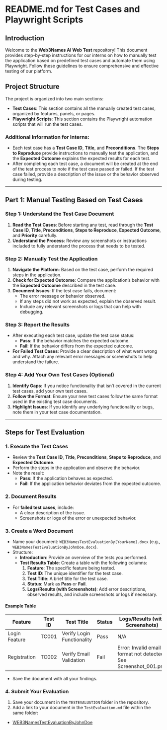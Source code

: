 # README.md for Test Cases and Playwright Scripts

## Introduction

Welcome to the **Web3Names AI Web Test** repository! This document provides step-by-step instructions for our interns on how to manually test the application based on predefined test cases and automate them using Playwright. Follow these guidelines to ensure comprehensive and effective testing of our platform. 

## Project Structure

The project is organized into two main sections:

- **Test Cases**: This section contains all the manually created test cases, organized by features, panels, or pages.
- **Playwright Scripts**: This section contains the Playwright automation scripts that will run the test cases.

### Additional Information for Interns:

- Each test case has a **Test Case ID**, **Title**, and **Preconditions**. The **Steps to Reproduce** provide instructions to manually test the application, and the **Expected Outcome** explains the expected results for each test.
- After completing each test case, a document will be created at the end of the test process to note if the test case passed or failed. If the test case failed, provide a description of the issue or the behavior observed during testing.

---

## Part 1: Manual Testing Based on Test Cases

### Step 1: Understand the Test Case Document

1. **Read the Test Cases**: Before starting any test, read through the **Test Case ID**, **Title**, **Preconditions**, **Steps to Reproduce**, **Expected Outcome**, and **Priority** carefully.
2. **Understand the Process**: Review any screenshots or instructions included to fully understand the process that needs to be tested.

### Step 2: Manually Test the Application

1. **Navigate the Platform**: Based on the test case, perform the required steps in the application.
2. **Check for Expected Outcome**: Compare the application’s behavior with the **Expected Outcome** described in the test case.
3. **Document Issues**: If the test case fails, document:
   - The error message or behavior observed.
   - If any steps did not work as expected, explain the observed result.
   - Include any relevant screenshots or logs that can help with debugging.

### Step 3: Report the Results

- After executing each test case, update the test case status:
  - **Pass**: If the behavior matches the expected outcome.
  - **Fail**: If the behavior differs from the expected outcome.
- **For Failed Test Cases**: Provide a clear description of what went wrong and why. Attach any relevant error messages or screenshots to help understand the failure.

### Step 4: Add Your Own Test Cases (Optional)

1. **Identify Gaps**: If you notice functionality that isn’t covered in the current test cases, add your own test cases.
2. **Follow the Format**: Ensure your new test cases follow the same format used in the existing test case documents.
3. **Highlight Issues**: If you identify any underlying functionality or bugs, note them in your test case documentation.


---

## Steps for Test Evaluation

### 1. Execute the Test Cases
- Review the **Test Case ID**, **Title**, **Preconditions**, **Steps to Reproduce**, and **Expected Outcome**.
- Perform the steps in the application and observe the behavior.
- Note the result:
  - **Pass**: If the application behaves as expected.
  - **Fail**: If the application behavior deviates from the expected outcome.

### 2. Document Results
- For **failed test cases**, include:
  - A clear description of the issue.
  - Screenshots or logs of the error or unexpected behavior.

### 3. Create a Word Document
- Name your document: `WEB3NamesTestEvaluationBy[YourName].docx` (e.g., `WEB3NamesTestEvaluationByJohnDoe.docx`).
- Structure:
  - **Introduction**: Provide an overview of the tests you performed.
  - **Test Results Table**: Create a table with the following columns:
    1. **Feature**: The specific feature being tested.
    2. **Test ID**: The unique identifier for the test case.
    3. **Test Title**: A brief title for the test case.
    4. **Status**: Mark as **Pass** or **Fail**.
    5. **Logs/Results (with Screenshots)**: Add error descriptions, observed results, and include screenshots or logs if necessary.
    
#### Example Table
| Feature        | Test ID       | Test Title                   | Status | Logs/Results (with Screenshots)          |
|----------------|---------------|------------------------------|--------|------------------------------------------|
| Login Feature  | TC001         | Verify Login Functionality   | Pass   | N/A                                      |
| Registration   | TC002         | Verify Email Validation      | Fail   | Error: Invalid email format not detected. See Screenshot_001.png |

- Save the document with all your findings.


### 4. Submit Your Evaluation
1. Save your document in the `TESTEVALUATION` folder in the repository.
2. Add a link to your document in the `TestEvaluation.md` file within the same folder:
- [WEB3NamesTestEvaluationByJohnDoe](./WEB3NamesTestEvaluationByJohnDoe.docx)

